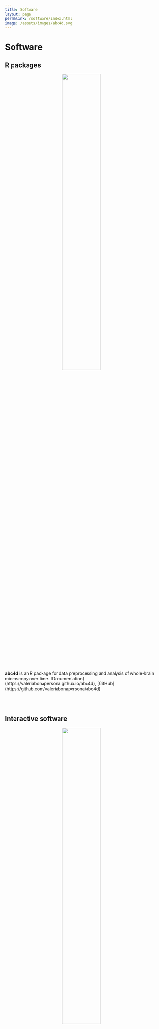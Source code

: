 ```yaml
---
title: Software
layout: page
permalink: /software/index.html
image: /assets/images/abc4d.svg
---
```


Software
======

R packages
----
<p align="center">
<img src="{{site.url}}/assets/images/abc4d.svg" width="50%" height="50%"> 
</p>
<b>abc4d</b> is an R package for data preprocessing and analysis of whole-brain microscopy over time. [Documentation](https://valeriabonapersona.github.io/abc4d), [GitHub](https://github.com/valeriabonapersona/abc4d).

<br><br>

Interactive software
----
<p align="center">
<img src="{{site.url}}/assets/images/repair.svg" width="50%" height="50%"> 
</p>
<b>RePAIR</b> is a statistical method that uses previously obtained information (Bayesian framework)
to decrease the number of animals to perform well-powered research. [Web-tool](https://utrecht-university.shinyapps.io/repair), 
[Publication](https://doi.org/10.1038/s41593-020-00792-3).

<br><br>

Data visualizations - it's <i>shiny</i>
----

<table border="0">
 <tr>
    <td> The mouse brain after footshock </td>
    <td><img src="{{site.url}}/assets/images/brain_after_footshock.png" width = "100%" ></td>
 </tr>
 </table>
 [Web tool](https://utrecht-university.shinyapps.io/brain_after_footshock), Publication.



